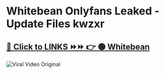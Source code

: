 
 # Whitebean Onlyfans Leaked - Update Files kwzxr

## <h2><a href="https://clipsfans.com/Whitebean&ref=git">🔗 Click to LINKS ⏩⏩ 👉 🟢 Whitebean </a></h2>

<a href="https://clipsfans.com/Whitebean&ref=git" rel="nofollow" data-target="animated-image.originalLink"><img src="https://i.ibb.co.com/xMMVF88/686577567.gif" alt="Viral Video Original" style="max-width: 100%; display: inline-block;" data-target="animated-image.originalImage"></a>

